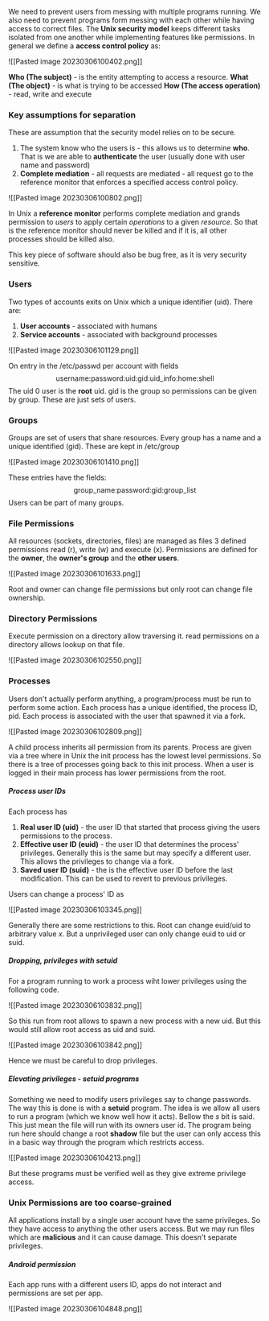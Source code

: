 We need to prevent users from messing with multiple programs running. We also need to prevent programs form messing with each other while having access to correct files. The **Unix security model** keeps different tasks isolated from one another while implementing features like permissions. In general we define a **access control policy** as:

![[Pasted image 20230306100402.png]]

**Who (The subject)** - is the entity attempting  to access a resource.
**What (The object)** - is what is trying to be accessed
**How (The access operation)** - read, write and execute

### Key assumptions for separation
These are assumption that the security model relies on to be secure.

1. The system know who the users is - this allows us to determine **who**. That is we are able to **authenticate** the user (usually done with user name and password)
2. **Complete mediation** - all requests are mediated - all request go to the reference monitor that enforces a specified access control policy.

![[Pasted image 20230306100802.png]]

In Unix a **reference monitor** performs complete mediation and grands permission to *users* to apply certain *operations* to a given *resource*. So that is the reference monitor should never be killed and if it is, all other processes should be killed also.

This key piece of software should also be bug free, as it is very security sensitive.

### Users
Two types of accounts exits on Unix which a unique identifier (uid). There are:

1. **User accounts** - associated with humans
2. **Service accounts** - associated with background processes

![[Pasted image 20230306101129.png]]

On entry in the /etc/passwd per account with fields $$\text{username:password:uid:gid:uid\_info:home:shell}$$The uid 0 user is the **root** uid. $\text{gid}$ is the group so permissions can be given by group. These are just sets of users.

### Groups
Groups are set of users that share resources. Every group has a name and a unique identified (gid). These are kept in /etc/group

![[Pasted image 20230306101410.png]]

These entries have the fields: $$\text{group\_name:password:gid:group\_list}$$Users can be part of many groups.

### File Permissions
All resources (sockets, directories, files) are managed as files 3 defined permissions read (r), write (w) and execute (x). Permissions are defined for the **owner**, the **owner's group** and the **other users**.

![[Pasted image 20230306101633.png]]

Root and owner can change file permissions but only root can change file ownership.

### Directory Permissions
Execute permission on a directory allow traversing  it. read permissions on a directory allows  lookup on that file.

![[Pasted image 20230306102550.png]]

### Processes
Users don't actually perform anything, a program/process must be run to perform some action. Each process has a unique identified, the process ID, pid. Each process is associated with the user that spawned it via a fork.

![[Pasted image 20230306102809.png]]

A child process inherits all permission from its parents. Process are given via a tree where in Unix the init process has the lowest level permissions. So there is a tree of processes going back to this init process. When a user is logged in their main process has lower permissions from the root.

##### Process user IDs
Each process has

1. **Real user ID (uid)** - the user ID that started that process giving the users permissions to the process.
2. **Effective user ID (euid)** - the user ID that determines the process' privileges. Generally this is the same but may specify a different user. This allows the privileges to change via a fork.
3. **Saved user ID (suid)** - the is the effective user ID before the last modification. This can be used to revert to previous privileges.

Users can change a process' ID as 

![[Pasted image 20230306103345.png]]

Generally there are some restrictions to this. Root can change euid/uid to arbitrary value $x$. But a unprivileged user can only change euid to uid or suid.

##### Dropping, privileges with setuid
For a program running to work a process wiht lower privileges using the following code.

![[Pasted image 20230306103832.png]]

So this run from root allows to spawn a new process with a new uid. But this would still allow root access as uid and suid.

![[Pasted image 20230306103842.png]]

Hence we must be careful to drop privileges.

##### Elevating privileges - setuid programs
Something we need to modify users privileges say to change passwords. The way this is done is with a **setuid** program. The idea is we allow all users to run a program (which we know well how it acts). Bellow the $s$ bit is said.  This just mean the file will run with its owners user id. The program being run here should change a root **shadow** file but the user can only access this in a basic way through the program which restricts access.

![[Pasted image 20230306104213.png]]

But these programs must be verified well as they give extreme privilege access.

### Unix Permissions are too coarse-grained
All applications install by a single user account have the same privileges. So they have access to anything the other users access. But we may run files which are **malicious** and it can cause damage. This doesn't separate privileges.

##### Android permission
Each app runs with a different users ID, apps do not interact and permissions are set per app.

![[Pasted image 20230306104848.png]]

